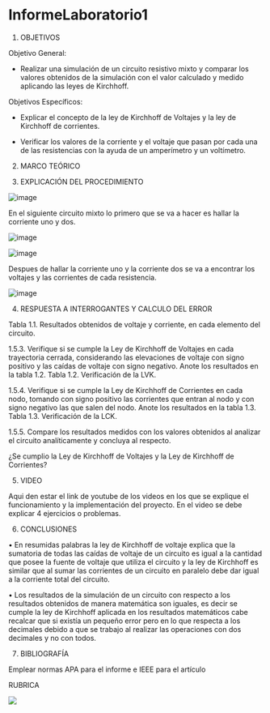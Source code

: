 # InformeLaboratorio1


1. OBJETIVOS

Objetivo General:

* Realizar una simulación de un circuito resistivo mixto y comparar los valores obtenidos de la simulación con el valor calculado y medido aplicando las leyes de Kirchhoff.

Objetivos Específicos:

* Explicar el concepto de la ley de Kirchhoff de Voltajes y la ley de Kirchhoff de corrientes.

* Verificar los valores de la corriente y el voltaje que pasan por cada una de las resistencias con la ayuda de un amperímetro y un voltímetro.


2. MARCO TEÓRICO 


3. EXPLICACIÓN DEL PROCEDIMIENTO

![image](https://user-images.githubusercontent.com/93734334/141704003-1368b355-e101-4230-a66b-8d2749de67cf.png)

En el siguiente circuito mixto lo primero que se va a hacer es hallar la corriente uno y dos.

![image](https://user-images.githubusercontent.com/93734334/141704021-c083d22c-f90e-49cd-92df-2693c4069348.png)

![image](https://user-images.githubusercontent.com/93734334/141704675-603e78b5-6050-4566-bd57-8100b3c529dc.png)

Despues de hallar la corriente uno y la corriente dos se va a encontrar los voltajes y las corrientes de cada resistencia.

![image](https://user-images.githubusercontent.com/93734334/141718716-8f1dbad8-6d1f-4246-959c-52b2621f8609.png)

4. RESPUESTA A INTERROGANTES Y CALCULO DEL ERROR

Tabla 1.1. Resultados obtenidos de voltaje y corriente, en cada elemento del circuito.

1.5.3. Verifique si se cumple la Ley de Kirchhoff de Voltajes en cada trayectoria cerrada, considerando las elevaciones de voltaje con signo positivo y las caídas de voltaje con
signo negativo. Anote los resultados en la tabla 1.2.                                                                                                                             Tabla 1.2. Verificación de la LVK.

1.5.4. Verifique si se cumple la Ley de Kirchhoff de Corrientes en cada nodo, tomando con signo positivo las corrientes que entran al nodo y con signo negativo las que salen
del nodo. Anote los resultados en la tabla 1.3.                                                                                                                                    Tabla 1.3. Verificación de la LCK.

1.5.5. Compare los resultados medidos con los valores obtenidos al analizar el circuito
analíticamente y concluya al respecto.

¿Se cumplio la Ley de Kirchhoff de Voltajes y la Ley de Kirchhoff de Corrientes?

5. VIDEO

Aqui den estar el link de youtube de los videos en los que se explique el funcionamiento y la implementación del proyecto.
En el video se debe explicar 4 ejercicios o problemas.


6. CONCLUSIONES

•	En resumidas palabras la ley de Kirchhoff de voltaje explica que la sumatoria de todas las caídas de voltaje de un circuito es igual a la cantidad que posee la fuente de voltaje que utiliza el circuito y la ley de Kirchhoff es similar que al sumar las corrientes de un circuito en paralelo debe dar igual a la corriente total del circuito.


•	Los resultados de la simulación de un circuito con respecto a los resultados obtenidos de manera matemática son iguales, es decir se cumple la ley de Kirchhoff aplicada en los resultados matemáticos cabe recalcar que si existía un pequeño error pero en lo que respecta a los decimales debido a que se trabajo al realizar las operaciones con dos decimales y no con todos.


7. BIBLIOGRAFÍA

Emplear normas APA para el informe e IEEE para el artículo


RUBRICA

![](https://github.com/doalulema/InformeLaboratorio/blob/main/Laboratorio.png)
